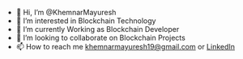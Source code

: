 - 👋 Hi, I’m @KhemnarMayuresh
- 👀 I’m interested in Blockchain Technology
- 🌱 I’m currently Working as Blockchain Developer 
- 💞️ I’m looking to collaborate on Blockchain Projects
- 📫 How to reach me khemnarmayuresh19@gmail.com or <a href="https://www.linkedin.com/in/mayuresh-khemnar-35b9b4197/">LinkedIn</a>

<!---
KhemnarMayuresh/KhemnarMayuresh is a ✨ special ✨ repository because its `README.md` (this file) appears on your GitHub profile.
You can click the Preview link to take a look at your changes.
--->
